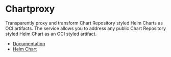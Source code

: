 # Chartproxy

Transparently proxy and transform Chart Repository styled Helm Charts as OCI artifacts. The service allows you to address any public Chart Repository styled Helm Chart as an OCI styled artifact.

- [Documentation](https://doc.traefik.io/traefik/)
- [Helm Chart](https://github.com/traefik/traefik-helm-chart)
